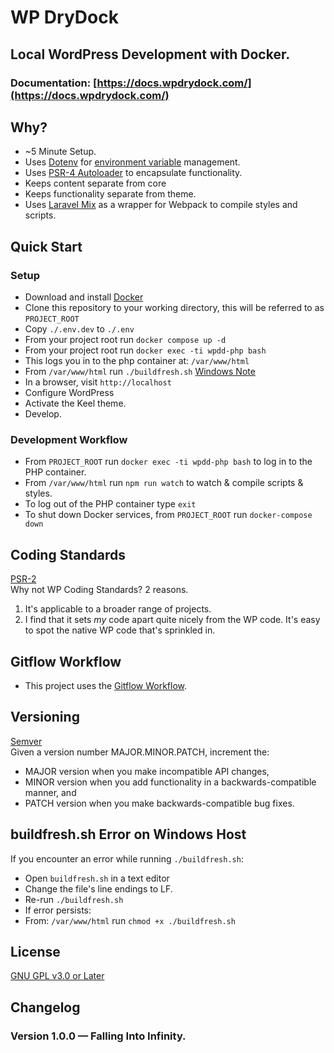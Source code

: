 # WP DryDock
## Local WordPress Development with Docker.
### Documentation: [https://docs.wpdrydock.com/](https://docs.wpdrydock.com/)

## Why?
  - ~5 Minute Setup.
  - Uses [Dotenv](https://github.com/vlucas/phpdotenv) for [environment variable](#environmentVars) management.
  - Uses [PSR-4 Autoloader](https://www.php-fig.org/psr/psr-4/) to encapsulate functionality.
  - Keeps content separate from core
  - Keeps functionality separate from theme.
  - Uses [Laravel Mix](https://github.com/JeffreyWay/laravel-mix) as a wrapper for Webpack to compile styles and scripts.  
  
## <a name="quickStart">Quick Start</a>
### Setup
  - Download and install [Docker](https://www.docker.com/get-docker)
  - Clone this repository to your working directory, this will be referred to as `PROJECT_ROOT`
  - Copy `./.env.dev` to `./.env`  
  - From your project root run `docker compose up -d`
  - From your project root run `docker exec -ti wpdd-php bash`
  - This logs you in to the php container at: `/var/www/html` 
  - From `/var/www/html` run `./buildfresh.sh` [Windows Note](#windowsBuildfresh)    
  - In a browser, visit `http://localhost` 
  - Configure WordPress
  - Activate the Keel theme.
  - Develop.
    
### <a name="developmentWorkflow">Development Workflow</a>
  - From `PROJECT_ROOT` run `docker exec -ti wpdd-php bash` to log in to the PHP container.
  - From `/var/www/html` run `npm run watch` to watch & compile scripts & styles.
  - To log out of the PHP container type `exit`
  - To shut down Docker services, from `PROJECT_ROOT` run `docker-compose down`   
 
## <a name="codingStandards">Coding Standards</a>
[PSR-2](https://www.php-fig.org/psr/psr-2/)  
Why not WP Coding Standards? 2 reasons.
  1. It's applicable to a broader range of projects.
  2. I find that it sets _my_ code apart quite nicely from the WP code. It's easy to spot the native WP code that's sprinkled in.

## <a name="gitflow">Gitflow Workflow</a>
  - This project uses the [Gitflow Workflow](https://www.atlassian.com/git/tutorials/comparing-workflows/gitflow-workflow).

## <a name="versioning">Versioning</a>
[Semver](https://semver.org)  
Given a version number MAJOR.MINOR.PATCH, increment the:
- MAJOR version when you make incompatible API changes,
- MINOR version when you add functionality in a backwards-compatible manner, and
- PATCH version when you make backwards-compatible bug fixes.

## <a name="windowsBuildfresh">buildfresh.sh Error on Windows Host</a>
If you encounter an error while running `./buildfresh.sh`:
  - Open `buildfresh.sh` in a text editor
  - Change the file's line endings to LF.
  - Re-run `./buildfresh.sh`
  - If error persists:
  - From: `/var/www/html` run `chmod +x ./buildfresh.sh`
  
## License
[GNU GPL v3.0 or Later](https://www.gnu.org/licenses/gpl-3.0.en.html)

## <a name="changelog">Changelog</a>
### Version 1.0.0 &mdash; Falling Into Infinity.
